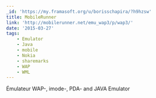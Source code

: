 ```yaml
---
_id: 'https://my.framasoft.org/u/borisschapira/?h9hzsw'
title: MobileRunner
link: 'http://mobilerunner.net/emu_wap3/p/wap3/'
date: '2015-03-27'
tags:
    - Emulator
    - Java
    - mobile
    - Nokia
    - sharemarks
    - WAP
    - WML
---
```


<div class="markdown"><p>Émulateur WAP-, imode-, PDA- and JAVA Emulator
</p></div>
